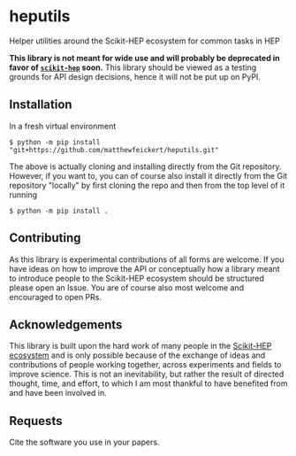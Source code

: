 # heputils

Helper utilities around the Scikit-HEP ecosystem for common tasks in HEP

**This library is not meant for wide use and will probably be deprecated in favor of [`scikit-hep`](https://github.com/scikit-hep/scikit-hep) soon.**
This library should be viewed as a testing grounds for API design decisions, hence it will not be put up on PyPI.

## Installation

In a fresh virtual environment

```
$ python -m pip install "git+https://github.com/matthewfeickert/heputils.git"
```

The above is actually cloning and installing directly from the Git repository.
However, if you want to, you can of course also install it directly from the Git repository "locally" by first cloning the repo and then from the top level of it running

```
$ python -m pip install .
```

## Contributing

As this library is experimental contributions of all forms are welcome.
If you have ideas on how to improve the API or conceptually how a library meant to introduce people to the Scikit-HEP ecosystem should be structured please open an Issue.
You are of course also most welcome and encouraged to open PRs.

## Acknowledgements

This library is built upon the hard work of many people in the [Scikit-HEP ecosystem](https://scikit-hep.org/) and is only possible because of the exchange of ideas and contributions of people working together, across experiments and fields to improve science.
This is not an inevitability, but rather the result of directed thought, time, and effort, to which I am most thankful to have benefited from and have been involved in.

## Requests

Cite the software you use in your papers.
